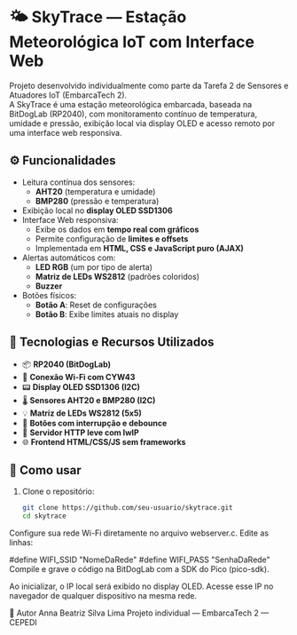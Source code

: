 # 🌤️ SkyTrace — Estação Meteorológica IoT com Interface Web

Projeto desenvolvido individualmente como parte da Tarefa 2 de Sensores e Atuadores IoT (EmbarcaTech 2).  
A SkyTrace é uma estação meteorológica embarcada, baseada na BitDogLab (RP2040), com monitoramento contínuo de temperatura, umidade e pressão, exibição local via display OLED e acesso remoto por uma interface web responsiva.

## ⚙️ Funcionalidades

- Leitura contínua dos sensores:
  - **AHT20** (temperatura e umidade)
  - **BMP280** (pressão e temperatura)
- Exibição local no **display OLED SSD1306**
- Interface Web responsiva:
  - Exibe os dados em **tempo real com gráficos**
  - Permite configuração de **limites e offsets**
  - Implementada em **HTML, CSS e JavaScript puro (AJAX)**
- Alertas automáticos com:
  - **LED RGB** (um por tipo de alerta)
  - **Matriz de LEDs WS2812** (padrões coloridos)
  - **Buzzer**
- Botões físicos:
  - **Botão A**: Reset de configurações
  - **Botão B**: Exibe limites atuais no display

## 🔧 Tecnologias e Recursos Utilizados

- 📦 **RP2040 (BitDogLab)**
- 📶 **Conexão Wi-Fi com CYW43**
- 📟 **Display OLED SSD1306 (I2C)**
- 🌡️ **Sensores AHT20 e BMP280 (I2C)**
- 💡 **Matriz de LEDs WS2812 (5x5)**
- 🎯 **Botões com interrupção e debounce**
- 🧠 **Servidor HTTP leve com lwIP**
- 🌐 **Frontend HTML/CSS/JS sem frameworks**

## 📝 Como usar

1. Clone o repositório:
   ```bash
   git clone https://github.com/seu-usuario/skytrace.git
   cd skytrace
Configure sua rede Wi-Fi diretamente no arquivo webserver.c.
Edite as linhas:

#define WIFI_SSID "NomeDaRede"
#define WIFI_PASS "SenhaDaRede"
Compile e grave o código na BitDogLab com a SDK do Pico (pico-sdk).

Ao inicializar, o IP local será exibido no display OLED.
Acesse esse IP no navegador de qualquer dispositivo na mesma rede.

👤 Autor
Anna Beatriz Silva Lima
Projeto individual — EmbarcaTech 2 — CEPEDI



